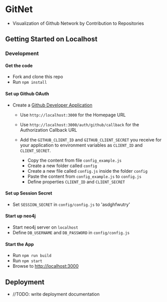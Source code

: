 # GitNet
* Visualization of Github Network by Contribution to Repositories



## Getting Started on Localhost

### Development

#### Get the code
* Fork and clone this repo
* Run `npm install`

#### Set up Github OAuth

* Create a [Github Developer Application](https://github.com/settings/developers)
  * Use `http://localhost:3000` for the Homepage URL
  * Use `http://localhost:3000/auth/github/callback` for the Authorization Callback URL

  * Add the `GITHUB_CLIENT_ID` and `GITHUB_CLIENT_SECRET` you receive for your application to environment variables as `CLIENT_ID` and `CLIENT_SECRET`.

      * Copy the content from file `config_example.js`
      * Create a new folder called `config`
      * Create a new file called `config.js` inside the folder `config`
      * Paste the content from `config_example.js` to `config.js`
      * Define properties `CLIENT_ID` and `CLIENT_SECRET`

#### Set up Session Secret
  * Set `SESSION_SECRET` in `config/config.js` to 'asdghfwutry'

#### Start up neo4j
  * Start neo4j server on `localhost`
  * Define `DB_USERNAME` and `DB_PASSWORD` in `config/config.js`

#### Start the App

* Run `npm run build`
* Run `npm start`
* Browse to [http://localhost:3000](http://localhost:3000)



## Deployment

* //TODO: write deployment documentation 